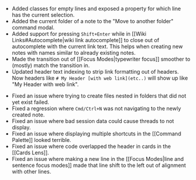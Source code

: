 + Added classes for empty lines and exposed a property for which line has the current selection.
+ Added the current folder of a note to the "Move to another folder" command modal.
+ Added support for pressing `Shift+Enter` while in [[Wiki Links#Autocomplete|wiki link autocomplete]] to close out of autocomplete with the current link text. This helps when creating new notes with names similar to already existing notes.
+ Made the transition out of [[Focus Modes|typewriter focus]] smoother to (mostly) match the transition in.
+ Updated header text indexing to strip link formatting out of headers. Now headers like `# My Header [with web link](etc..)` will show up like "My Header with web link".
- Fixed an issue where trying to create files nested in folders that did not yet exist failed.
- Fixed a regression where `Cmd/Ctrl+N` was not navigating to the newly created note.
- Fixed an issue where bad session data could cause threads to not display.
- Fixed an issue where displaying multiple shortcuts in the [[Command Palette]] looked terrible.
- Fixed an issue where code overlapped the header in cards in the [[Cards Lens]].
- Fixed an issue where making a new line in the [[Focus Modes|line and sentence focus modes]] made that line shift to the left out of alignment with other lines.